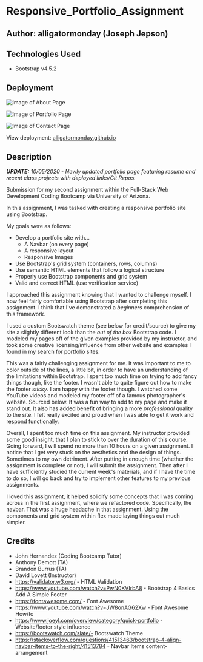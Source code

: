 # Responsive_Portfolio_Assignment

## Author: alligatormonday (Joseph Jepson)

## Technologies Used

* Bootstrap v4.5.2

## Deployment

![Image of About Page](https://i.imgur.com/ZIrPYYa.png)

![Image of Portfolio Page](https://i.imgur.com/zqAcxK8.png)

![Image of Contact Page](https://i.imgur.com/4cqkQ4O.png)

View deployment: [alligatormonday.github.io](https://alligatormonday.github.io/)

## Description

**_UPDATE:_**
_10/05/2020_ - _Newly updated portfolio page featuring resume and recent class projects with deployed links/Git Repos._

Submission for my second assignment within the Full-Stack Web Development Coding Bootcamp via University of Arizona. 

In this assignment, I was tasked with creating a responsive portfolio site using Bootstrap.

My goals were as follows:
* Develop a portfolio site with...
    * A Navbar (on every page)
    * A responsive layout
    * Responsive Images
* Use Bootstrap's grid system (containers, rows, columns)
* Use semantic HTML elements that follow a logical structure
* Properly use Bootstrap components and grid system
* Valid and correct HTML (use verification service) 

I approached this assignment knowing that I wanted to challenge myself. I now feel fairly comfortable using Bootstrap after completing this assignment. I think that I've demonstrated a _beginners_ comprehension of this framework. 

I used a custom Bootswatch theme (see below for credit/source) to give my site a slightly different look than the _out of the box_ Bootstrap code. I modeled my pages off of the given examples provided by my instructor, and took some creative licensing/influence from other website and examples I found in my search for portfolio sites. 

This was a fairly challenging assignment for me. It was important to me to color outside of the lines, a little bit, in order to have an understanding of the limitations within Bootstrap. I spent too much time on trying to add fancy things though, like the footer. I wasn't able to quite figure out how to make the footer _sticky_. I am happy with the footer though. I watched some YouTube videos and modeled my footer off of a famous photographer's website. Sourced below. It was a fun way to add to my page and make it stand out. It also has added benefit of bringing a more _professional_ quality to the site. I felt really excited and proud when I was able to get it work and respond functionally. 

Overall, I spent too much time on this assignment. My instructor provided some good insight, that I plan to stick to over the duration of this course. Going forward, I will spend no more than 10 hours on a given assignment. I notice that I get very stuck on the aesthetics and the design of things. Sometimes to my own detriment. After putting in enough time (whether the assignment is complete or not), I will submit the assignment. Then after I have sufficiently studied the current week's materials, and if I have the time to do so, I will go back and try to implement other features to my previous assignments. 

I loved this assignment, it helped solidify some concepts that I was coming across in the first assignment, where we refactored code. Specifically, the navbar. That was a huge headache in that assignment. Using the components and grid system within flex made laying things out much simpler. 

## Credits 

* John Hernandez (Coding Bootcamp Tutor)
* Anthony Demott (TA)
* Brandon Burrus (TA)
* David Lovett (Instructor)
* https://validator.w3.org/ - HTML Validation
* https://www.youtube.com/watch?v=PwN0KVIrbA8 - Bootstrap 4 Basics Add A Simple Footer
* https://fontawesome.com/ - Font Awesome 
* https://www.youtube.com/watch?v=JW8onAG62Xw - Font Awesome How/to
* https://www.joeyl.com/overview/category/quick-portfolio - Website/footer style influence
* https://bootswatch.com/slate/- Bootswatch Theme
* https://stackoverflow.com/questions/41513463/bootstrap-4-align-navbar-items-to-the-right/41513784 - Navbar Items content-arrangement

